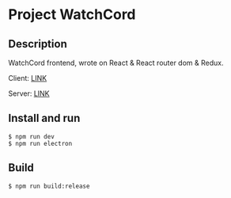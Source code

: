 # Project WatchCord

## Description
WatchCord frontend, wrote on React & React router dom & Redux.

Client: [LINK](https://github.com/mental1sm/project-watchcord-ui)

Server: [LINK](https://github.com/mental1sm/project-watchcord)

## Install and run

```
$ npm run dev
$ npm run electron
```

## Build
```
$ npm run build:release
```